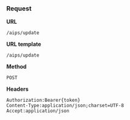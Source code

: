 ### Request

**URL**

`/aips/update`

**URL template**

`/aips/update`

**Method**

`POST`

**Headers**

`Authorization:Bearer{token}`  
`Content-Type:application/json;charset=UTF-8`  
`Accept:application/json`  
